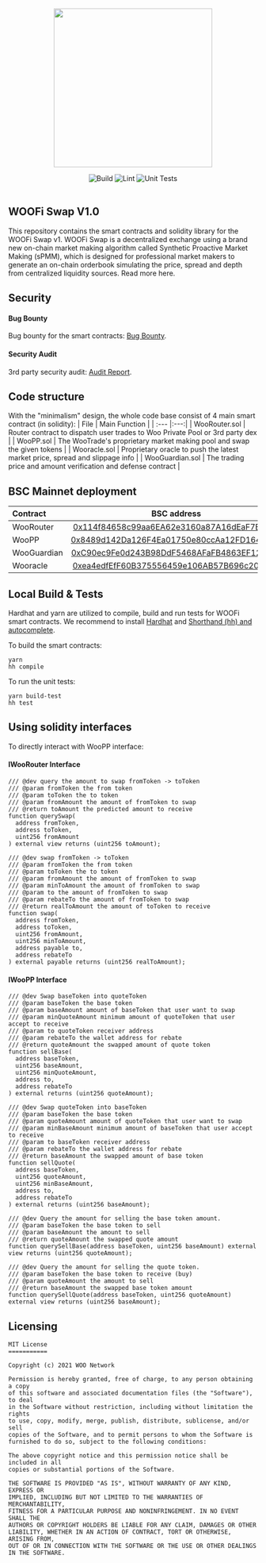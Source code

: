<br>
<p align="center"><img src="http://woofi.iamkun.com/_nuxt/img/8993400.png" width="320" /></p>
<div align="center">
  <a href="https://github.com/woonetwork/woofi_swap_smart_contracts/actions/workflows/build.yml" style="text-decoration:none;">
    <img src="https://github.com/woonetwork/woofi_swap_smart_contracts/actions/workflows/build.yml/badge.svg" alt='Build' />
  </a>
  <a href='https://github.com/woonetwork/woofi_swap_smart_contracts/actions/workflows/lint.yml' style="text-decoration:none;">
    <img src='https://github.com/woonetwork/woofi_swap_smart_contracts/actions/workflows/lint.yml/badge.svg' alt='Lint' />
  </a>
  <a href='https://github.com/woonetwork/woofi_swap_smart_contracts/actions/workflows/unit_tests.yml' style="text-decoration:none;">
    <img src='https://github.com/woonetwork/woofi_swap_smart_contracts/actions/workflows/unit_tests.yml/badge.svg' alt='Unit Tests' />
  </a>
</div>
<br>

## WOOFi Swap V1.0

This repository contains the smart contracts and solidity library for the WOOFi Swap v1. WOOFi Swap is a decentralized exchange using a brand new on-chain market making algorithm called Synthetic Proactive Market Making (sPMM), which is designed for professional market makers to generate an on-chain orderbook simulating the price, spread and depth from centralized liquidity sources. Read more here.

## Security

#### Bug Bounty

Bug bounty for the smart contracts: [Bug Bounty](https://learn.woo.org/woofi/woofi-swap/bug-bounty).

#### Security Audit

3rd party security audit: [Audit Report](https://learn.woo.org/woofi/woofi-swap/audits).

## Code structure

With the "minimalism" design, the whole code base consist of 4 main smart contract (in solidity):
| File | Main Function |
| :--- |:---:|
| WooRouter.sol | Router contract to dispatch user trades to Woo Private Pool or 3rd party dex |
| WooPP.sol | The WooTrade's proprietary market making pool and swap the given tokens |
| Wooracle.sol | Proprietary oracle to push the latest market price, spread and slippage info |
| WooGuardian.sol | The trading price and amount verification and defense contract |

## BSC Mainnet deployment

| Contract    |                                                     BSC address                                                      |
| :---------- | :------------------------------------------------------------------------------------------------------------------: |
| WooRouter   | [0x114f84658c99aa6EA62e3160a87A16dEaF7EFe83](https://bscscan.com/address/0x114f84658c99aa6ea62e3160a87a16deaf7efe83) |
| WooPP       | [0x8489d142Da126F4Ea01750e80ccAa12FD1642988](https://bscscan.com/address/0x8489d142Da126F4Ea01750e80ccAa12FD1642988) |
| WooGuardian | [0xC90ec9Fe0d243B98DdF5468AFaFB4863EF12002F](https://bscscan.com/address/0xC90ec9Fe0d243B98DdF5468AFaFB4863EF12002F) |
| Wooracle    | [0xea4edfEfF60B375556459e106AB57B696c202A29](https://bscscan.com/address/0xea4edfEfF60B375556459e106AB57B696c202A29) |

## Local Build & Tests

Hardhat and yarn are utilized to compile, build and run tests for WOOFi smart contracts. We recommend to install [Hardhat](https://hardhat.org/) and [Shorthand (hh) and autocomplete](https://hardhat.org/guides/shorthand.html).

To build the smart contracts:

```
yarn
hh compile
```

To run the unit tests:

```
yarn build-test
hh test
```

## Using solidity interfaces

To directly interact with WooPP interface:

#### IWooRouter Interface

```solidity
/// @dev query the amount to swap fromToken -> toToken
/// @param fromToken the from token
/// @param toToken the to token
/// @param fromAmount the amount of fromToken to swap
/// @return toAmount the predicted amount to receive
function querySwap(
  address fromToken,
  address toToken,
  uint256 fromAmount
) external view returns (uint256 toAmount);

/// @dev swap fromToken -> toToken
/// @param fromToken the from token
/// @param toToken the to token
/// @param fromAmount the amount of fromToken to swap
/// @param minToAmount the amount of fromToken to swap
/// @param to the amount of fromToken to swap
/// @param rebateTo the amount of fromToken to swap
/// @return realToAmount the amount of toToken to receive
function swap(
  address fromToken,
  address toToken,
  uint256 fromAmount,
  uint256 minToAmount,
  address payable to,
  address rebateTo
) external payable returns (uint256 realToAmount);

```

#### IWooPP Interface

```solidity
/// @dev Swap baseToken into quoteToken
/// @param baseToken the base token
/// @param baseAmount amount of baseToken that user want to swap
/// @param minQuoteAmount minimum amount of quoteToken that user accept to receive
/// @param to quoteToken receiver address
/// @param rebateTo the wallet address for rebate
/// @return quoteAmount the swapped amount of quote token
function sellBase(
  address baseToken,
  uint256 baseAmount,
  uint256 minQuoteAmount,
  address to,
  address rebateTo
) external returns (uint256 quoteAmount);

/// @dev Swap quoteToken into baseToken
/// @param baseToken the base token
/// @param quoteAmount amount of quoteToken that user want to swap
/// @param minBaseAmount minimum amount of baseToken that user accept to receive
/// @param to baseToken receiver address
/// @param rebateTo the wallet address for rebate
/// @return baseAmount the swapped amount of base token
function sellQuote(
  address baseToken,
  uint256 quoteAmount,
  uint256 minBaseAmount,
  address to,
  address rebateTo
) external returns (uint256 baseAmount);

/// @dev Query the amount for selling the base token amount.
/// @param baseToken the base token to sell
/// @param baseAmount the amount to sell
/// @return quoteAmount the swapped quote amount
function querySellBase(address baseToken, uint256 baseAmount) external view returns (uint256 quoteAmount);

/// @dev Query the amount for selling the quote token.
/// @param baseToken the base token to receive (buy)
/// @param quoteAmount the amount to sell
/// @return baseAmount the swapped base token amount
function querySellQuote(address baseToken, uint256 quoteAmount) external view returns (uint256 baseAmount);

```

## Licensing

```
MIT License
===========

Copyright (c) 2021 WOO Network

Permission is hereby granted, free of charge, to any person obtaining a copy
of this software and associated documentation files (the "Software"), to deal
in the Software without restriction, including without limitation the rights
to use, copy, modify, merge, publish, distribute, sublicense, and/or sell
copies of the Software, and to permit persons to whom the Software is
furnished to do so, subject to the following conditions:

The above copyright notice and this permission notice shall be included in all
copies or substantial portions of the Software.

THE SOFTWARE IS PROVIDED "AS IS", WITHOUT WARRANTY OF ANY KIND, EXPRESS OR
IMPLIED, INCLUDING BUT NOT LIMITED TO THE WARRANTIES OF MERCHANTABILITY,
FITNESS FOR A PARTICULAR PURPOSE AND NONINFRINGEMENT. IN NO EVENT SHALL THE
AUTHORS OR COPYRIGHT HOLDERS BE LIABLE FOR ANY CLAIM, DAMAGES OR OTHER
LIABILITY, WHETHER IN AN ACTION OF CONTRACT, TORT OR OTHERWISE, ARISING FROM,
OUT OF OR IN CONNECTION WITH THE SOFTWARE OR THE USE OR OTHER DEALINGS IN THE SOFTWARE.
```
